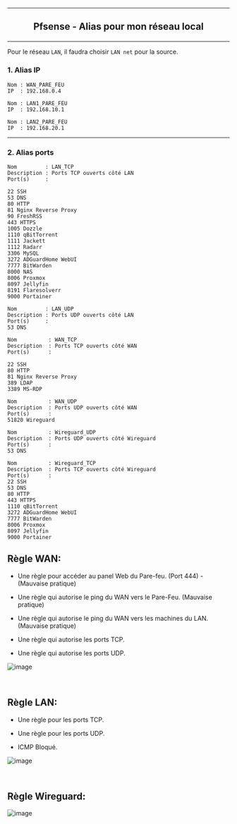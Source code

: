 ------------------------------------------------------------------------------------------------------------------------------------------------------------------------------------------
## <p align='center'> Pfsense - Alias pour mon réseau local </p>
------------------------------------------------------------------------------------------------------------------------------------------------------------------------------------------



Pour le réseau `LAN`, il faudra choisir `LAN net` pour la source. 

### 1. Alias IP
```
Nom : WAN_PARE_FEU
IP  : 192.168.0.4

Nom : LAN1_PARE_FEU
IP  : 192.168.10.1

Nom : LAN2_PARE_FEU
IP  : 192.168.20.1
```

------------------------------------------------------------------------------------------------------------------------------------------------------------------------------------------
### 2. Alias ports
```
Nom         : LAN_TCP
Description : Ports TCP ouverts côté LAN
Port(s)     :

22 SSH
53 DNS
80 HTTP
81 Nginx Reverse Proxy
90 FreshRSS
443 HTTPS
1005 Dozzle
1110 qBitTorrent
1111 Jackett
1112 Radarr
3306 MySQL
3272 ADGuardHome WebUI
7777 BitWarden
8000 NAS
8006 Proxmox
8097 Jellyfin
8191 Flaresolverr
9000 Portainer
```

```
Nom         : LAN_UDP
Description : Ports UDP ouverts côté LAN
Port(s)     :
53 DNS
```


```
Nom          : WAN_TCP
Description  : Ports TCP ouverts côté WAN
Port(s)      :

22 SSH
80 HTTP 
81 Nginx Reverse Proxy
389 LDAP
3389 MS-RDP
```

```
Nom          : WAN_UDP
Description  : Ports UDP ouverts côté WAN
Port(s)      :
51820 Wireguard
```

```
Nom          : Wireguard_UDP
Description  : Ports UDP ouverts côté Wireguard
Port(s)      :
53 DNS
```

```
Nom          : Wireguard_TCP
Description  : Ports TCP ouverts côté Wireguard
Port(s)      :
22 SSH
53 DNS
80 HTTP
443 HTTPS
1110 qBitTorrent
3272 ADGuardHome WebUI
7777 BitWarden
8006 Proxmox
8097 Jellyfin
9000 Portainer
```




## Règle WAN:
- Une règle pour accéder au panel Web du Pare-feu. (Port 444) -  (Mauvaise pratique)

- Une règle qui autorise le ping du WAN vers le Pare-Feu. (Mauvaise pratique)

- Une règle qui autorise le ping du WAN vers les machines du LAN. (Mauvaise pratique)

- Une règle qui autorise les ports TCP.

- Une règle qui autorise les ports UDP.

![image](https://github.com/dexter74/Linux/assets/35907/cddd933f-c0b1-46d8-92a2-56f0b51dd211)


<br />

## Règle LAN:
- Une règle pour les ports TCP.

- Une règle pour les ports UDP.

- ICMP Bloqué.

![image](https://github.com/dexter74/Linux/assets/35907/5c51a659-0e76-450b-ae1f-fe8a02157756)


<br />

## Règle Wireguard:

![image](https://github.com/dexter74/Linux/assets/35907/805d8f53-1630-4c0b-b51d-e6da9ad0550d)
